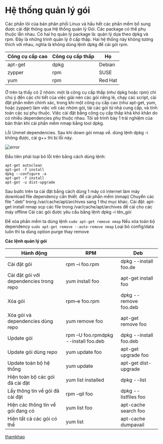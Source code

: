 
# Hệ thống quản lý gói

Các phần lõi của bản phân phối Linux và hầu hết các phần mềm bổ sung được cài đặt thông qua Hệ thống quản lý Gói. 
 Các package có thể phụ thuộc lẫn nhau. Có hai họ quản lý package là: quản lý dựa theo dpkg và rpm. Đây là những trình quản lý
ở cấp thấp. Hai hệ thống này không tương thích với nhau, nghĩa là không dùng lệnh dpkg để cài gói rpm.

| **Công cụ cấp cao** | **Công cụ cấp thấp** | **Họ**      |
|-----------------|------------------|---------|
| apt-get         | dpkg             | Debian  |
| zypper          | rpm              | SUSE    |
| yum             | rpm              | Red Hat |



 Ở trên ta thấy có 2 nhóm: một là công cụ cấp thấp (như dpkg hoặc rpm) chỉ chú ý đến các chi tiết của việc 
giải nén các gói riêng lẻ, chạy các script, cài đặt phần mềm chính xác, trong khi một công cụ cấp cao (như apt-get, yum, hoặc
 zypper) làm việc với các nhóm gói, tải các gói từ nhà cung cấp, và tính toán các sự phụ thuộc. Việc cài đặt bằng công cụ cấp thấp
 khá khó khăn do có nhiều dependencies phụ thuộc nhau. Tôi sẽ trình bày 1 trải nghiệm của bản thân khi cài phần mềm nmap bằng tool dpkg.
 
 
Lỗi Unmet dependencies.
Sau khi down gói nmap về. dùng lệnh dpkg -i không được, cài g++ thì bị lỗi này.

![error](https://imgur.com/7kL2ETY)


Đầu tiên phải loại bỏ lỗi trên bằng cách dùng lệnh:

```
apt-get autoclean
apt-get -f install
dpkg --configure -a
apt-get -f install
apt-get -u dist-upgrade
```

Sau bước trên ta cài đặt bằng cách dùng 1 máy có internet làm máy download file dependency cần thiết. để cài phần mềm (nmap) 
Chuyển các file “.deb” trong /var/cache/apt/archives sang 1 thư mục khác.
Cài đặt: apt-get install nmap
scp các file trong /var/cache/apt/archives để cài cho các máy offline
Cài các gói được yêu cầu bằng lệnh dpkg –i tên_gói


Để xóa phần mềm ta dùng lệnh `sudo apt-get remove nmap`
Nếu xóa toàn bộ dependency `sudo apt-get remove --auto-remove nmap`
Loại bỏ config/data luôn thì ta dùng option purge thay remove

**Các lệnh quản lý gói**

| Hành động                               | RPM                                  | Deb                    |
|-----------------------------------------|--------------------------------------|------------------------|
| Cài đặt gói                             | rpm –i foo.rpm                       | dpkg --install foo.de  |
| Cài đặt gói với dependencies trong repo | yum install foo                      | apt-get install foo    |
| Xóa gói                                 | rpm–e foo.rpm                        | dpkg --remove foo.deb  |
| Xóa gói và dependencies dùng repo       | yum remove foo                       | apt-get remove foo     |
| Update gói                              | rpm –U foo.rpmdpkg --install foo.deb | dpkg --install foo.deb |
| Update gói dùng repo                    | yum update foo                       | apt-get upgrade foo    |
| Update toàn bộ hệ thống                 | yum update                           | apt-get dist-upgrade   |
| Hiện toàn bộ các gói đã cài đặt         | yum list installed                   | dpkg --list            |
| Lấy thông tin về gói đã cài đặt         | rpm –qil foo                         | dpkg --listfiles foo   |
| Hiện các thông tin về gói đang có       | yum list foo                         | apt-cache search foo   |
| Hiện tất cả các gói có thể              | yum list                             | apt-cache dumpavail    |

[thamkhao](https://askubuntu.com/questions/408608/saving-a-apt-get-file-for-future-installations-how-do-i-do-it)
